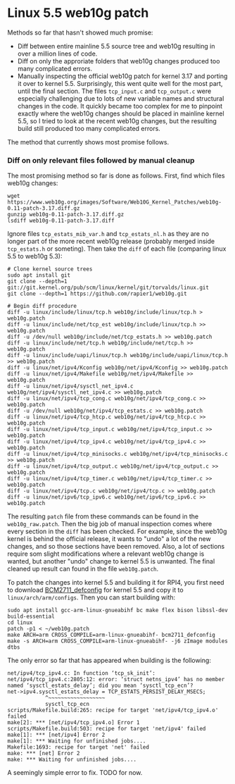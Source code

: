 # Linux 5.5 web10g patch

Methods so far that hasn't showed much promise:

* Diff between entire mainline 5.5 source tree and web10g resulting in over a million lines of code.
* Diff on only the approriate folders that web10g changes produced too many complicated errors.
* Manually inspecting the official web10g patch for kernel 3.17 and porting it over to kernel 5.5. Surprisingly, this went quite well for the most part, until the final section. The files `tcp_input.c` and `tcp_output.c` were especially challenging due to lots of new variable names and structural changes in the code. It quickly became too complex for me to pinpoint exactly where the web10g changes should be placed in mainline kernel 5.5, so I tried to look at the recent web10g changes, but the resulting build still produced too many complicated errors.

The method that currently shows most promise follows.

### Diff on only relevant files followed by manual cleanup

The most promising method so far is done as follows. First, find which files web10g changes:

```
wget https://www.web10g.org/images/Software/Web10G_Kernel_Patches/web10g-0.11-patch-3.17.diff.gz
gunzip web10g-0.11-patch-3.17.diff.gz
lsdiff web10g-0.11-patch-3.17.diff
```

Ignore files `tcp_estats_mib_var.h` and `tcp_estats_nl.h` as they are no longer part of the more recent web10g release (probably merged inside `tcp_estats.h` or someting). Then take the `diff` of each file (comparing linux 5.5 to web10g 5.3):

```
# Clone kernel source trees
sudo apt install git
git clone --depth=1 git://git.kernel.org/pub/scm/linux/kernel/git/torvalds/linux.git
git clone --depth=1 https://github.com/rapier1/web10g.git

# Begin diff procedure
diff -u linux/include/linux/tcp.h web10g/include/linux/tcp.h > web10g.patch
diff -u linux/include/net/tcp_est web10g/include/linux/tcp.h >> web10g.patch
diff -u /dev/null web10g/include/net/tcp_estats.h >> web10g.patch
diff -u linux/include/net/tcp.h web10g/include/net/tcp.h >> web10g.patch
diff -u linux/include/uapi/linux/tcp.h web10g/include/uapi/linux/tcp.h >> web10g.patch
diff -u linux/net/ipv4/Kconfig web10g/net/ipv4/Kconfig >> web10g.patch
diff -u linux/net/ipv4/Makefile web10g/net/ipv4/Makefile >> web10g.patch
diff -u linux/net/ipv4/sysctl_net_ipv4.c web10g/net/ipv4/sysctl_net_ipv4.c >> web10g.patch
diff -u linux/net/ipv4/tcp_cong.c web10g/net/ipv4/tcp_cong.c >> web10g.patch
diff -u /dev/null web10g/net/ipv4/tcp_estats.c >> web10g.patch
diff -u linux/net/ipv4/tcp_htcp.c web10g/net/ipv4/tcp_htcp.c >> web10g.patch
diff -u linux/net/ipv4/tcp_input.c web10g/net/ipv4/tcp_input.c >> web10g.patch
diff -u linux/net/ipv4/tcp_ipv4.c web10g/net/ipv4/tcp_ipv4.c >> web10g.patch
diff -u linux/net/ipv4/tcp_minisocks.c web10g/net/ipv4/tcp_minisocks.c >> web10g.patch
diff -u linux/net/ipv4/tcp_output.c web10g/net/ipv4/tcp_output.c >> web10g.patch
diff -u linux/net/ipv4/tcp_timer.c web10g/net/ipv4/tcp_timer.c >> web10g.patch
diff -u linux/net/ipv4/tcp.c web10g/net/ipv4/tcp.c >> web10g.patch
diff -u linux/net/ipv6/tcp_ipv6.c web10g/net/ipv6/tcp_ipv6.c >> web10g.patch
```

The resulting `patch` file from these commands can be found in the `web10g_raw.patch`. Then the big job of manual inspection comes where every section in the `diff` has been checked. For example, since the web10g kernel is behind the official release, it wants to "undo" a lot of the new changes, and so those sections have been removed. Also, a lot of sections require som slight modifications where a relevant web10g change is wanted, but another "undo" change to kernel 5.5 is unwanted. The final cleaned up result can found in the file `web10g.patch`.

To patch the changes into kernel 5.5 and building it for RPI4, you first need to download [BCM2711_defconfig](https://raw.githubusercontent.com/raspberrypi/linux/rpi-5.5.y/arch/arm/configs/bcm2711_defconfig) for kernel 5.5 and copy it to `linux/arch/arm/configs`. Then you can start building with:

```
sudo apt install gcc-arm-linux-gnueabihf bc make flex bison libssl-dev build-essential
cd linux
patch -p1 < ~/web10g.patch
make ARCH=arm CROSS_COMPILE=arm-linux-gnueabihf- bcm2711_defconfig
make -s ARCH=arm CROSS_COMPILE=arm-linux-gnueabihf- -j6 zImage modules dtbs
```

The only error so far that has appeared when building is the following:

```
net/ipv4/tcp_ipv4.c: In function ‘tcp_sk_init’:
net/ipv4/tcp_ipv4.c:2805:12: error: ‘struct netns_ipv4’ has no member named ‘sysctl_estats_delay’; did you mean ‘sysctl_tcp_ecn’?         net->ipv4.sysctl_estats_delay = TCP_ESTATS_PERSIST_DELAY_MSECS;
            ^~~~~~~~~~~~~~~~~~~
            sysctl_tcp_ecn
scripts/Makefile.build:265: recipe for target 'net/ipv4/tcp_ipv4.o' failed
make[2]: *** [net/ipv4/tcp_ipv4.o] Error 1
scripts/Makefile.build:503: recipe for target 'net/ipv4' failed
make[1]: *** [net/ipv4] Error 2
make[1]: *** Waiting for unfinished jobs....
Makefile:1693: recipe for target 'net' failed
make: *** [net] Error 2
make: *** Waiting for unfinished jobs....
```

A seemingly simple error to fix. TODO for now.